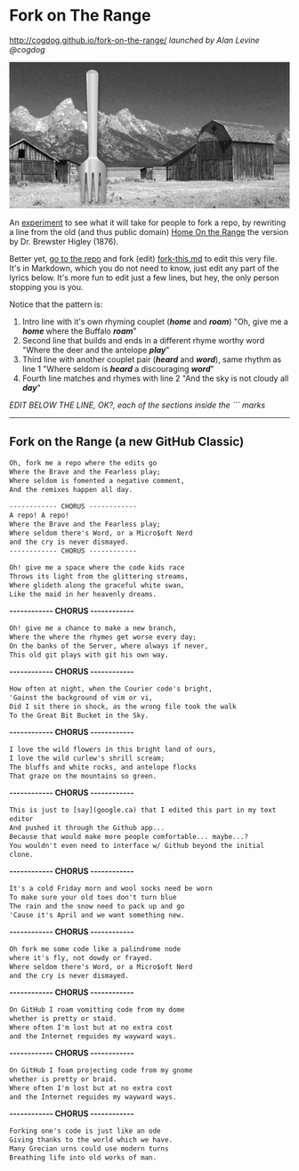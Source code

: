 # Fork on The Range
http://cogdog.github.io/fork-on-the-range/
*launched by Alan Levine @cogdog*

![forking the range](images/ranch.jpg  "home on the range")

An [experiment](http://cogdogblog.com/2016/04/github-forking/) to see what it will take for people to fork a repo, by rewriting a line from the old (and thus public domain) [Home On the Range](https://en.wikipedia.org/wiki/Home_on_the_Range) the version by Dr. Brewster Higley (1876).

Better yet, [go to the repo](https://github.com/cogdog/fork-on-the-range/tree/gh-pages) and fork (edit) [fork-this.md](https://github.com/cogdog/fork-on-the-range/blob/gh-pages/fork-this.md) to edit this very file. It's in Markdown, which you do not need to know, just edit any part of the lyrics below. It's more fun to edit just a few lines, but hey, the only person stopping you is you.

Notice that the pattern is:

1. Intro line with it's own rhyming couplet (**_home_** and **_roam_**)  "Oh, give me a **_home_** where the Buffalo **_roam_**"
2. Second line that builds and ends in a different rhyme worthy word "Where the deer and the antelope **_play_**"
3. Third line with another couplet pair (**_heard_** and **_word_**), same rhythm as line 1 "Where seldom is **_heard_** a discouraging **_word_**"
4. Fourth line matches and rhymes with line 2 "And the sky is not cloudy all **_day_**"

*EDIT BELOW THE LINE, OK?, each of the sections inside the ``` marks*

------

## Fork on the Range (a new GitHub Classic)

```
Oh, fork me a repo where the edits go
Where the Brave and the Fearless play;
Where seldom is fomented a negative comment,
And the remixes happen all day.
````

````
------------ CHORUS ------------ 
A repo! A repo!
Where the Brave and the Fearless play;
Where seldom there's Word, or a Micro$oft Nerd
and the cry is never dismayed.
------------ CHORUS ------------ 
````

````
Oh! give me a space where the code kids race
Throws its light from the glittering streams,
Where glideth along the graceful white swan,
Like the maid in her heavenly dreams.

````

**------------ CHORUS ------------**

````
Oh! give me a chance to make a new branch,
Where the where the rhymes get worse every day;
On the banks of the Server, where always if never,
This old git plays with git his own way.
````

**------------ CHORUS ------------**

````
How often at night, when the Courier code's bright,
'Gainst the background of vim or vi, 
Did I sit there in shock, as the wrong file took the walk
To the Great Bit Bucket in the Sky.
````

**------------ CHORUS ------------**

````
I love the wild flowers in this bright land of ours,
I love the wild curlew's shrill scream;
The bluffs and white rocks, and antelope flocks
That graze on the mountains so green.
````

**------------ CHORUS ------------**

````
This is just to [say](google.ca) that I edited this part in my text editor
And pushed it through the Github app...
Because that would make more people comfortable... maybe...?
You wouldn't even need to interface w/ Github beyond the initial clone.

`````


**------------ CHORUS ------------**
````
It's a cold Friday morn and wool socks need be worn
To make sure your old toes don't turn blue
The rain and the snow need to pack up and go
'Cause it's April and we want something new.
````
 
**------------ CHORUS ------------**

````
Oh fork me some code like a palindrome node
where it's fly, not dowdy or frayed.
Where seldom there's Word, or a Micro$oft Nerd
and the cry is never dismayed.
````

**------------ CHORUS ------------**

````
On GitHub I roam vomitting code from my dome
whether is pretty or staid.
Where often I'm lost but at no extra cost
and the Internet reguides my wayward ways.
````
**------------ CHORUS ------------**

````
On GitHub I foam projecting code from my gnome
whether is pretty or braid.
Where often I'm lost but at no extra cost
and the Internet reguides my wayward ways.
````
**------------ CHORUS ------------**

````
Forking one's code is just like an ode
Giving thanks to the world which we have.
Many Grecian urns could use modern turns
Breathing life into old works of man.
````
